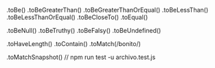 .toBe()
.toBeGreaterThan()
.toBeGreaterThanOrEqual()
.toBeLessThan()
.toBeLessThanOrEqual()
.toBeCloseTo()
.toEqual()

.toBeNull()
.toBeTruthy()
.toBeFalsy()
.toBeUndefined()

.toHaveLength()
.toContain()
.toMatch(/bonito/)

.toMatchSnapshot()  // npm run test -u archivo.test.js
